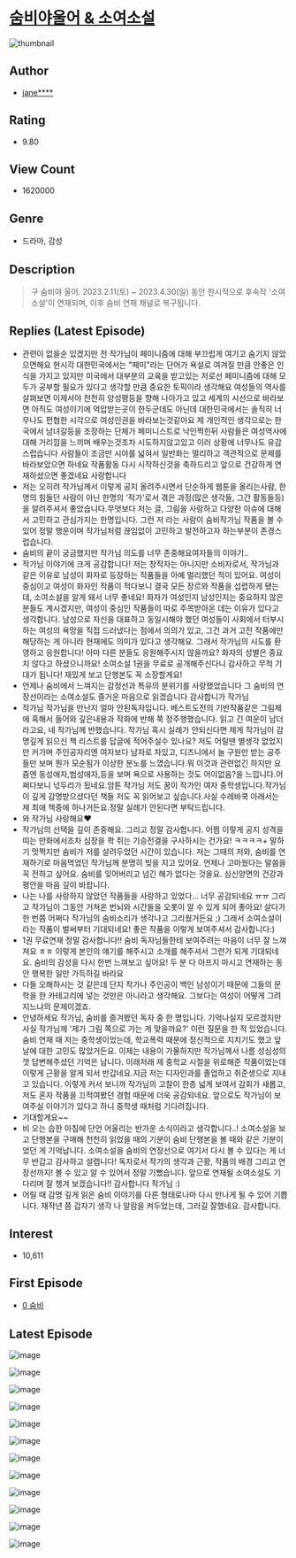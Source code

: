 # [숨비야울어 & 소여소설](https://comic.naver.com/bestChallenge/list?titleId=492499)
![thumbnail](https://image-comic.pstatic.net/user_contents_data/challenge_comic/2023/02/22/115260/thumbnail_202x1647ade778b_b5e2_46c5_b797_85a5f5b6c100_00001991.JPEG)

## Author
- [jane****](https://comic.naver.com/artistTitle?id=115260)

## Rating
- 9.80

## View Count
- 1620000

## Genre
- 드라마, 감성

## Description
> 구 숨비야 울어. 2023.2.11(토) ~ 2023.4.30(일) 동안 한시적으로 후속작 '소여소설'이 연재되며, 이후 숨비 연재 채널로 복구됩니다.

## Replies (Latest Episode)
- 관련이 없을순 있겠지만 전 작가님이 페미니즘에 대해 부끄럽게 여기고 숨기지 않았으면해요 현시각 대한민국에서는 "페미"라는 단어가 욕설로 여겨질 만큼 안좋은 인식을 가지고 있지만 미국에서 대부분의 교육을 받고있는 저로선 페미니즘에 대해 모두가 공부할 필요가 있다고 생각할 만큼 중요한 토픽이라 생각해요 여성들의 역사를 살펴보면 이제서야 천천히 양성평등을 향해 나아가고 있고 세계의 시선으로 바라보면 아직도 여성이기에 억압받는곳이 한두군데도 아닌데 대한민국에서는 솔직히 너무나도 편협한 시각으로 여성인권을 바라보는것같아요 제 개인적인 생각으로는 한국에서 남녀갈등을 조장하는 단체가 페미니스트로 낙인찍힌뒤 사람들은 여성역사에 대해 거리낌을 느끼며 배우는것조차 시도하지않고있고 이러 상황에 너무나도 유감스럽습니다 사람들이 조금만 시야를 넓혀서 일반화는 멀리하고 객관적으로 문제를 바라보았으면 하네요 작품활동 다시 시작하신것을 축하드리고 앞으로 건강하게 연재하셨으면 좋겠네요 사랑합니다
- 저는 오히려 작가님께서 이렇게 공지 올려주시면서 단순하게 웹툰을 올리는사람, 한명의 힘들던 사람이 아닌 한명의 '작가'로서 겪은 과정(많은 생각들, 그간 활동들등)을 알려주셔서 좋았습니다.무엇보다 저는 글, 그림을 사랑하고 다양한 이슈에 대해서 고민하고 관심가지는 한명입니다. 그런 저 라는 사람이 숨비작가님 작품을 볼 수 있어 정말 행운이며 작가님처럼 끊임없이 고민하고 발전하고자 하는부분이 존경스럽습니다.
- 숨비의 끝이 궁금했지만 작가님 의도를 너무 존중해요여자들의 이야기..
- 작가님 이야기에 크게 공감합니다! 저는 창작자는 아니지만 소비자로서, 작가님과 같은 이유로 남성이 화자로 등장하는 작품들을 아예 멀리했던 적이 있어요. 여성이 중심이고 여성이 화자인 작품이 적다보니 결국 모든 장르와 작품을 섭렵하게 됐는데, 소여소설을 알게 돼서 너무 좋네요! 화자가 여성인지 남성인지는 중요하지 않은 분들도 계시겠지만, 여성이 중심인 작품들이 따로 주목받아온 데는 이유가 있다고 생각합니다. 남성으로 자신을 대표하고 동일시해야 했던 여성들이 사회에서 터부시하는 여성의 욕망을 직접 드러냈다는 점에서 의의가 있고, 그건 과거 고전 작품에만 해당하는 게 아니라 현재에도 의미가 있다고 생각해요. 그래서 작가님의 시도를 환영하고 응원합니다! 아마 다른 분들도 응원해주시지 않을까요? 화자의 성별은 중요치 않다고 하셨으니까요! 소여소설 1권을 무료로 공개해주신다니 감사하고 무척 기대가 됩니다! 재밌게 보고 단행본도 꼭 소장할게요!
- 언제나 숨비에서 느껴지는 감정선과 특유의 분위기를 사랑했었습니다 그 숨비의 연장선이라는 소여소설도 즐거운 마음으로 읽겠습니다 감사합니가 작가님
- 작가님 작가님을 만난지 얼마 안된독자입니다. 베스트도전의 기반작품같은 그림체에 혹해서 들어와 깊은내용과 작화에 반해 쭉 정주행했습니다. 읽고 긴 여운이 남더라고요, 네 작가님께 반했습니다. 작가님 혹시 실례가 안되신다면 제게 작가님이 감명깊게 읽으신 책 리스트를 답글에 적어주실수 있나요? 저도 어릴땐 별생각 없었지만 커가며 주인공자리엔 여자보다 남자로 차있고, 디즈니에서 늘 구원만 받는 공주들만 보며 뭔가 모순됨가 이상한 분노를 느꼈습니다.뭐 이것과 관련없긴 하지만 요즘엔 동성애자,범성애자,등을 보며 욕으로 사용하는 것도 어이없음?을 느낍니다.어쩌다보니 넋두리가 됬네요.암튼 작가님 저도 꿈이 작가인 여자 중학생입니다.작가님이 깊게 감명받으셨다던 책들 저도 꼭 읽어보고 싶습니다.사실 수레바쿡 아래서는 제 최애 책중에 하나거든요.정말 실례가 안된다면 부탁드립니다.
- 와 작가님 사랑해요❤️
- 작가님의 선택을 깊이 존중해요. 그리고 정말 감사합니다. 어쩜 이렇게 공지 성격을 띠는 만화에서조차 심장을 콱 쥐는 기승전결을 구사하시는 건가요! ㅋㅋㅋㅋ+ 말하기 멋쩍지만 숨비가 저를 살려두었던 시간이 있습니다. 저는 그때의 저와, 숨비를 연재하기로 마음먹었던 작가님께 분명히 빚을 지고 있어요. 언제나 고마웠다는 말씀을 꼭 전하고 싶어요. 숨비를 잊어버리고 넘긴 해가 없다는 것을요. 심신양면의 건강과 평안을 마음 깊이 바랍니다.
- 나는 나를 사랑하지 않았던 작품들을 사랑하고 있었다... 너무 공감되네요 ㅠㅠ 그리고 작가님이 그동안 거쳐온 번뇌와 시간들을 오롯이 알 수 있게 되어 좋아요! 살다가 한 번쯤 어쩌다 작가님의 숨비소리가 생각나고 그리웠거든요 ;) 그래서 소여소설이라는 작품이 벌써부터 기대되네요! 좋은 작품을 이렇게 보여주셔서 감사합니다:)
- 1권 무료연재 정말 감사합니다!! 숨비 독자님들한테 보여주려는 마음이 너무 잘 느껴져요 ㅎㅎ 이렇게 본인의 얘기를 해주시고 소개를 해주셔서 그런가 되게 기대되네요. 숨비의 감성을 다시 한번 느껴보고 싶어요! 두 분 다 아프지 마시고 연재하는 동안 행복한 일만 가득하길 바라요
- 다들 오해하시는 것 같은데 단지 작가나 주인공이 백인 남성이기 때문에 그들의 문학을 한 카테고리에 넣는 것만은 아니라고 생각해요. 그보다는 여성이 어떻게 그려지느냐의 문제이겠죠.
- 안녕하세요 작가님, 숨비를 즐겨봤던 독자 중 한 명입니다. 기억나실지 모르겠지만 사실 작가님께 '제가 그림 쪽으로 가는 게 맞을까요?' 이런 질문을 한 적 있었습니다. 숨비 연재 때 저는 중학생이었는데, 학교폭력 때문에 정신적으로 지치기도 했고 앞날에 대한 고민도 많았거든요. 이제는 내용이 가물하지만 작가님께서 나름 성심성의껏 답변해주셨던 기억은 납니다. 이래저래 제 중학교 시절을 위로해준 작품이었는데 이렇게 근황을 알게 되서 반갑네요.지금 저는 디자인과를 졸업하고 취준생으로 지내고 있습니다. 이렇게 커서 보니까 작가님의 고찰이 한층 넓게 보여서 감회가 새롭고, 저도 혼자 작품을 끄적여봤던 경험 때문에 더욱 공감되네요. 앞으로도 작가님이 보여주실 이야기가 있다고 하니 중학생 때처럼 기다려집니다.
- 기대할게요~~
- 비 오는 습한 아침에 단언 어울리는 반가운 소식이라고 생각합니다..! 소여소설을 보고 단행본을 구매해 천천히 읽었을 때의 기분이 숨비 단행본을 볼 때와 같은 기분이었던 게 기억납니다. 소여소설을 숨비의 연장선으로 여기서 다시 볼 수 있다는 게 너무 반갑고 감사하고 설렙니다! 독자로서 작가의 생각과 근황, 작품의 배경 그리고 연장선까지! 볼 수 있고 알 수 있어서 정말 기뻤습니다. 앞으로 연재될 소여소설도 기다리며 잘 챙겨 보겠습니다!! 감사합니다 작가님 :)
- 어릴 때 감명 깊게 읽은 숨비 이야기를 다른 형태로나마 다시 만나게 될 수 있어 기쁩니다. 재작년 쯤 갑자기 생각 나 알람을 켜두었는데, 그러길 잘했네요. 감사합니다.

## Interest
- 10,611

## First Episode
- [0 숨비](https://comic.naver.com/bestChallenge/detail?titleId=492499&no=1)

## Latest Episode
![image](https://image-comic.pstatic.net/user_contents_data/challenge_comic/2023/02/10/115260/upload_3616443703400476983.jpeg)

![image](https://image-comic.pstatic.net/user_contents_data/challenge_comic/2023/02/10/115260/upload_3762530312332141156.jpeg)

![image](https://image-comic.pstatic.net/user_contents_data/challenge_comic/2023/02/10/115260/upload_4134923702875087920.jpeg)

![image](https://image-comic.pstatic.net/user_contents_data/challenge_comic/2023/02/10/115260/upload_3545005148096510307.jpeg)

![image](https://image-comic.pstatic.net/user_contents_data/challenge_comic/2023/02/10/115260/upload_3990806521886947170.jpeg)

![image](https://image-comic.pstatic.net/user_contents_data/challenge_comic/2023/02/10/115260/upload_7148672997982877747.jpeg)

![image](https://image-comic.pstatic.net/user_contents_data/challenge_comic/2023/02/10/115260/upload_3775480179160474931.jpeg)

![image](https://image-comic.pstatic.net/user_contents_data/challenge_comic/2023/02/10/115260/upload_4048844054210831673.jpeg)

![image](https://image-comic.pstatic.net/user_contents_data/challenge_comic/2023/02/10/115260/upload_3618423717713951075.jpeg)

![image](https://image-comic.pstatic.net/user_contents_data/challenge_comic/2023/02/10/115260/upload_7149010535170925876.jpeg)

![image](https://image-comic.pstatic.net/user_contents_data/challenge_comic/2023/05/01/115260/upload_7148446679012828217.jpeg)

![image](https://image-comic.pstatic.net/user_contents_data/challenge_comic/2023/05/01/115260/upload_3486737619481605688.jpeg)
